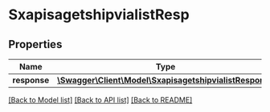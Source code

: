 # SxapisagetshipvialistResp

## Properties
Name | Type | Description | Notes
------------ | ------------- | ------------- | -------------
**response** | [**\Swagger\Client\Model\SxapisagetshipvialistResponse**](SxapisagetshipvialistResponse.md) |  | [optional] 

[[Back to Model list]](../README.md#documentation-for-models) [[Back to API list]](../README.md#documentation-for-api-endpoints) [[Back to README]](../README.md)


